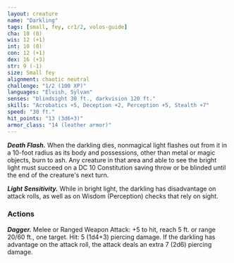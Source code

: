 ```yaml
---
layout: creature
name: "Darkling"
tags: [small, fey, cr1/2, volos-guide]
cha: 10 (0)
wis: 12 (+1)
int: 10 (0)
con: 12 (+1)
dex: 16 (+3)
str: 9 (-1)
size: Small fey
alignment: chaotic neutral
challenge: "1/2 (100 XP)"
languages: "Elvish, Sylvan"
senses: "blindsight 30 ft., darkvision 120 ft."
skills: "Acrobatics +5, Deception +2, Perception +5, Stealth +7"
speed: "30 ft."
hit_points: "13 (3d6+3)"
armor_class: "14 (leather armor)"
---
```


***Death Flash.*** When the darkling dies, nonmagical light flashes out from it in a 10-foot radius as its body and possessions, other than metal or magic objects, burn to ash. Any creature in that area and able to see the bright light must succeed on a DC 10 Constitution saving throw or be blinded until the end of the creature's next turn.

***Light Sensitivity.*** While in bright light, the darkling has disadvantage on attack rolls, as well as on Wisdom (Perception) checks that rely on sight.

### Actions

***Dagger.*** Melee or Ranged Weapon Attack: +5 to hit, reach 5 ft. or range 20/60 ft., one target. Hit: 5 (1d4+3) piercing damage. If the darkling has advantage on the attack roll, the attack deals an extra 7 (2d6) piercing damage.

